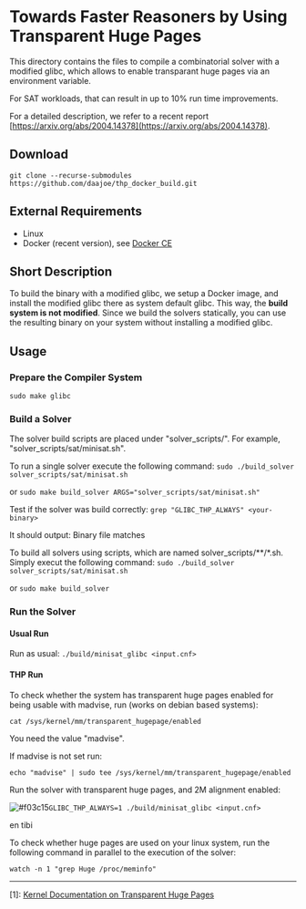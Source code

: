 # Towards Faster Reasoners by Using Transparent Huge Pages
This directory contains the files to compile a combinatorial solver with a modified glibc,
which allows to enable transparant huge pages via an environment variable.

For SAT workloads, that can result in up to 10% run time improvements.

For a detailed description, we refer to a recent report
[https://arxiv.org/abs/2004.14378](https://arxiv.org/abs/2004.14378).


## Download
```git clone --recurse-submodules https://github.com/daajoe/thp_docker_build.git```

## External Requirements

- Linux
- Docker (recent version), see [Docker CE](https://docs.docker.com/engine/install/)


## Short Description
To build the binary with a modified glibc, we setup a Docker image, and install
the modified glibc there as system default glibc. This way, the **build system
is not modified**. Since we build the solvers statically, you can use the resulting binary
on your system without installing a modified glibc.

## Usage

### Prepare the Compiler System
```sudo make glibc```

### Build a Solver
The solver build scripts are placed under "solver_scripts/". For example,
"solver_scripts/sat/minisat.sh".

To run a single solver execute the following command:
```sudo ./build_solver solver_scripts/sat/minisat.sh```

or
```sudo make build_solver ARGS="solver_scripts/sat/minisat.sh"```

Test if the solver was build correctly:
```grep "GLIBC_THP_ALWAYS" <your-binary>```

It should output: Binary file <your-binary> matches

To build all solvers using scripts, which are named solver_scripts/**/*.sh.
Simply execut the following command:
```sudo ./build_solver solver_scripts/sat/minisat.sh```

or
```sudo make build_solver```



### Run the Solver

#### Usual Run
Run as usual:
```./build/minisat_glibc <input.cnf>```

#### THP Run
To check whether the system has transparent huge pages enabled for being usable
with madvise, run (works on debian based systems):

```cat /sys/kernel/mm/transparent_hugepage/enabled```

You need the value "madvise".

If madvise is not set run:

```echo "madvise" | sudo tee /sys/kernel/mm/transparent_hugepage/enabled```


Run the solver with transparent huge pages, and 2M alignment enabled:

![#f03c15](https://via.placeholder.com/15/f03c15/000000?text=+)```GLIBC_THP_ALWAYS=1 ./build/minisat_glibc <input.cnf>```

en tibi 


To check whether huge pages are used on your linux system, run the following command in parallel to
the execution of the solver:

```watch -n 1 "grep Huge /proc/meminfo"```




---
[1]: [Kernel Documentation on Transparent Huge Pages](https://www.kernel.org/doc/Documentation/vm/transhuge.txt)
